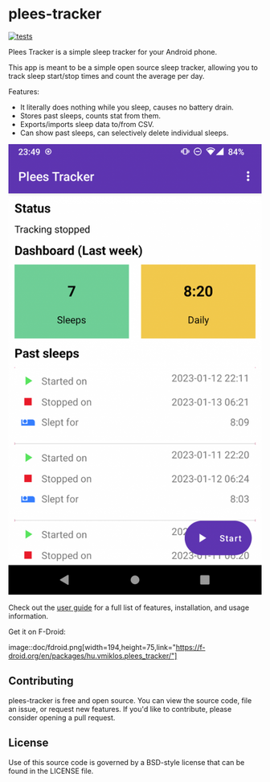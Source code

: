 # plees-tracker

[![tests](https://github.com/vmiklos/plees-tracker/workflows/tests/badge.svg)](https://github.com/vmiklos/plees-tracker/actions")

Plees Tracker is a simple sleep tracker for your Android phone.

This app is meant to be a simple open source sleep tracker, allowing you to track sleep start/stop times and count the average per day.

Features:
* It literally does nothing while you sleep, causes no battery drain.
* Stores past sleeps, counts stat from them.
* Exports/imports sleep data to/from CSV.
* Can show past sleeps, can selectively delete individual sleeps.


![Sample Interface of Plees-Tracker App](doc/sample_interface.png)

Check out the [user guide](https://vmiklos.hu/plees-tracker/) for a full list of features, 
installation, and usage information.

Get it on F-Droid:

image::doc/fdroid.png[width=194,height=75,link="https://f-droid.org/en/packages/hu.vmiklos.plees_tracker/"]

## Contributing
plees-tracker is free and open source. You can view the source code, file an issue, or request new features. 
If you'd like to contribute, please consider opening a pull request.

## License

Use of this source code is governed by a BSD-style license that can be found in the LICENSE file.
